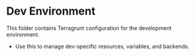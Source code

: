 # Dev Environment

This folder contains Terragrunt configuration for the development environment.

- Use this to manage dev-specific resources, variables, and backends.
